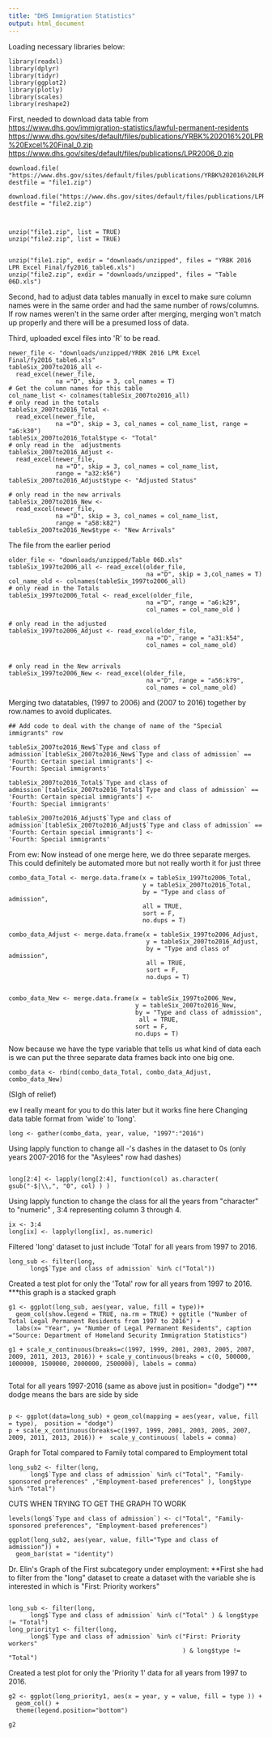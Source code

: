 ```yaml
---
title: "DHS Immigration Statistics"
output: html_document
---
```


Loading necessary libraries below:

```{r}
library(readxl)
library(dplyr)
library(tidyr)
library(ggplot2)
library(plotly)
library(scales)
library(reshape2)
```

First, needed to download data table from https://www.dhs.gov/immigration-statistics/lawful-permanent-residents
https://www.dhs.gov/sites/default/files/publications/YRBK%202016%20LPR%20Excel%20Final_0.zip
https://www.dhs.gov/sites/default/files/publications/LPR2006_0.zip

```{r}
download.file(  "https://www.dhs.gov/sites/default/files/publications/YRBK%202016%20LPR%20Excel%20Final_0.zip", destfile = "file1.zip")

download.file("https://www.dhs.gov/sites/default/files/publications/LPR2006_0.zip", destfile = "file2.zip")



```

```{r}
unzip("file1.zip", list = TRUE)
unzip("file2.zip", list = TRUE)
```
```{r}

unzip("file1.zip", exdir = "downloads/unzipped", files = "YRBK 2016 LPR Excel Final/fy2016_table6.xls")
unzip("file2.zip", exdir = "downloads/unzipped", files = "Table 06D.xls")

```


Second, had to adjust data tables manually in excel to make sure column names were in the same order and had the same number of 
rows/columns. If row names weren't in the same order after merging, merging won't match up properly and there will be a presumed 
loss of data.

Third, uploaded excel files into 'R' to be read.

```{r}
newer_file <- "downloads/unzipped/YRBK 2016 LPR Excel Final/fy2016_table6.xls"
tableSix_2007to2016_all <- 
  read_excel(newer_file, 
             na ="D", skip = 3, col_names = T)
# Get the column names for this table
col_name_list <- colnames(tableSix_2007to2016_all)
# only read in the totals
tableSix_2007to2016_Total <- 
  read_excel(newer_file, 
             na ="D", skip = 3, col_names = col_name_list, range = "a6:k30")
tableSix_2007to2016_Total$type <- "Total"
# only read in the  adjustments
tableSix_2007to2016_Adjust <-
  read_excel(newer_file,
             na ="D", skip = 3, col_names = col_name_list,
             range = "a32:k56")
tableSix_2007to2016_Adjust$type <- "Adjusted Status" 

# only read in the new arrivals
tableSix_2007to2016_New <- 
  read_excel(newer_file,
             na ="D", skip = 3, col_names = col_name_list, 
             range = "a58:k82")
tableSix_2007to2016_New$type <- "New Arrivals"
```

The file from the earlier period
```{r}
older_file <- "downloads/unzipped/Table 06D.xls"
tableSix_1997to2006_all <- read_excel(older_file, 
                                      na ="D", skip = 3,col_names = T)
col_name_old <- colnames(tableSix_1997to2006_all)
# only read in the Totals
tableSix_1997to2006_Total <- read_excel(older_file, 
                                      na ="D", range = "a6:k29", 
                                      col_names = col_name_old )

# only read in the adjusted
tableSix_1997to2006_Adjust <- read_excel(older_file, 
                                      na ="D", range = "a31:k54",
                                      col_names = col_name_old)


# only read in the New arrivals
tableSix_1997to2006_New <- read_excel(older_file, 
                                      na ="D", range = "a56:k79",
                                      col_names = col_name_old)

```

Merging two datatables, (1997 to 2006) and (2007 to 2016) together by row.names to avoid duplicates.


```{r}
## Add code to deal with the change of name of the "Special immigrants" row

tableSix_2007to2016_New$`Type and class of admission`[tableSix_2007to2016_New$`Type and class of admission` ==
'Fourth: Certain special immigrants'] <-
'Fourth: Special immigrants'

tableSix_2007to2016_Total$`Type and class of admission`[tableSix_2007to2016_Total$`Type and class of admission` ==
'Fourth: Certain special immigrants'] <-
'Fourth: Special immigrants'

tableSix_2007to2016_Adjust$`Type and class of admission`[tableSix_2007to2016_Adjust$`Type and class of admission` ==
'Fourth: Certain special immigrants'] <-
'Fourth: Special immigrants'

```
From ew: Now instead of one merge here, we do three separate merges.
This could definitely be automated more but not really worth it for just
three
```{r}
combo_data_Total <- merge.data.frame(x = tableSix_1997to2006_Total, 
                                     y = tableSix_2007to2016_Total, 
                                     by = "Type and class of admission", 
                                     all = TRUE,
                                     sort = F, 
                                     no.dups = T)

combo_data_Adjust <- merge.data.frame(x = tableSix_1997to2006_Adjust, 
                                      y = tableSix_2007to2016_Adjust, 
                                      by = "Type and class of admission",
                                      all = TRUE,
                                      sort = F, 
                                      no.dups = T)


combo_data_New <- merge.data.frame(x = tableSix_1997to2006_New, 
                                   y = tableSix_2007to2016_New, 
                                   by = "Type and class of admission",
                                    all = TRUE,
                                   sort = F, 
                                   no.dups = T)
```

Now because we have the type variable that tells us what kind of data each is
we can put the three separate data frames back into one big one.

```{r}
combo_data <- rbind(combo_data_Total, combo_data_Adjust, combo_data_New)
```


(SIgh of relief)


ew I really meant for you to do this later but it works fine here
Changing data table format from 'wide' to 'long'.

```{r}
long <- gather(combo_data, year, value, "1997":"2016")

```

Using lapply function to change all -'s dashes in the dataset to 0s (only years 2007-2016 for the "Asylees" row had dashes)

```{r}

long[2:4] <- lapply(long[2:4], function(col) as.character( gsub("-$|\\,", "0", col) ) )

```

Using lapply function to change the class for all the years from "character" to "numeric" , 3:4 representing column 3 through 4.

```{r}
ix <- 3:4
long[ix] <- lapply(long[ix], as.numeric)

```

  
Filtered 'long' dataset to just include 'Total' for all years from 1997 to 2016.


```{r}
long_sub <- filter(long,  
      long$`Type and class of admission` %in% c("Total"))
```
 
Created a test plot for only the 'Total' row for all years from 1997 to 2016.
***this graph is a stacked graph

```{r}
g1 <- ggplot(long_sub, aes(year, value, fill = type))+
  geom_col(show.legend = TRUE, na.rm = TRUE) + ggtitle ("Number of Total Legal Permanent Residents from 1997 to 2016") + 
  labs(x= "Year", y= "Number of Legal Permanent Residents", caption ="Source: Department of Homeland Security Immigration Statistics")

g1 + scale_x_continuous(breaks=c(1997, 1999, 2001, 2003, 2005, 2007, 2009, 2011, 2013, 2016)) + scale_y_continuous(breaks = c(0, 500000, 1000000, 1500000, 2000000, 2500000), labels = comma)


```
Total for all years 1997-2016 (same as above just in position= "dodge") 
*** dodge means the bars are side by side

```{r}

p <- ggplot(data=long_sub) + geom_col(mapping = aes(year, value, fill = type),  position = "dodge") 
p + scale_x_continuous(breaks=c(1997, 1999, 2001, 2003, 2005, 2007, 2009, 2011, 2013, 2016)) +  scale_y_continuous( labels = comma)

```
Graph for Total compared to Family total compared to Employment total
```{r}
long_sub2 <- filter(long,  
      long$`Type and class of admission` %in% c("Total", "Family-sponsored preferences" ,"Employment-based preferences" ), long$type %in% "Total")
```
CUTS WHEN TRYING TO GET THE GRAPH TO WORK
```{r}
levels(long$`Type and class of admission`) <- c("Total", "Family-sponsored preferences", "Employment-based preferences")

ggplot(long_sub2, aes(year, value, fill="Type and class of admission")) +
  geom_bar(stat = "identity")
```
Dr. Elin's Graph of the First subcategory under employment: 
**First she had to filter from the "long" dataset to create a dataset with the variable she is interested in which is "First: Priority workers"
```{r}

long_sub <- filter(long,  
      long$`Type and class of admission` %in% c("Total" ) & long$type != "Total")
long_priority1 <- filter(long,  
      long$`Type and class of admission` %in% c("First: Priority workers"  
                                                ) & long$type != "Total")
```
Created a test plot for only the 'Priority 1' data for all years from 1997 to 2016.
```{r}
g2 <- ggplot(long_priority1, aes(x = year, y = value, fill = type )) +
  geom_col() +
  theme(legend.position="bottom")

g2

```

